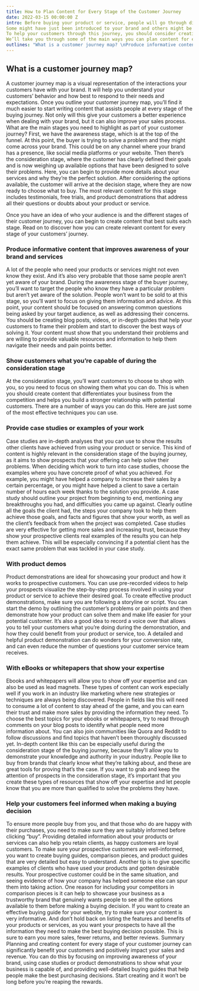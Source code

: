 ```yaml
---
title: How to Plan Content for Every Stage of the Customer Journey
date: 2022-03-15 00:00:00 Z
intro: Before buying your product or service, people will go through different phases in their customer journey.
Some might have just been introduced to your brand and others might be in the final stages of trying to make up their mind about whether or not to buy from you.
To help your customers through this journey, you should consider creating content that they will find helpful at every stage. Doing this will also go a long way toward improving the experience they have with your brand.
We’ll take you through some of the main ways you can plan content for every stage of your customers’ journey and increase your company’s conversion rate as a result. Read on to find out more.
outlines: "What is a customer journey map? \nProduce informative content that improves awareness of your brand and services \nShow customers what you’re capable of during the consideration stage \nProvide case studies or examples of your work \nWith product demos \nWith eBooks or whitepapers that show your expertise \nHelp your customers feel informed when making a buying decision \n"
---
```


## What is a customer journey map?

A customer journey map is a visual representation of the interactions your customers have with your brand. It will help you understand your customers’ behavior and how best to respond to their needs and expectations.
Once you outline your customer journey map, you’ll find it much easier to start writing content that assists people at every stage of the buying journey. Not only will this give your customers a better experience when dealing with your brand, but it can also improve your sales process.
What are the main stages you need to highlight as part of your customer journey? First, we have the awareness stage, which is at the top of the funnel. At this point, the buyer is trying to solve a problem and they might come across your brand. This could be on any channel where your brand has a presence, like social media platforms or your website.
Then there’s the consideration stage, where the customer has clearly defined their goals and is now weighing up available options that have been designed to solve their problems. Here, you can begin to provide more details about your services and why they’re the perfect solution.
After considering the options available, the customer will arrive at the decision stage, where they are now ready to choose what to buy. The most relevant content for this stage includes testimonials, free trials, and product demonstrations that address all their questions or doubts about your product or service.

Once you have an idea of who your audience is and the different stages of their customer journey, you can begin to create content that best suits each stage. Read on to discover how you can create relevant content for every stage of your customers’ journey.

### Produce informative content that improves awareness of your brand and services

A lot of the people who need your products or services might not even know they exist. And it’s also very probable that those same people aren’t yet aware of your brand.
During the awareness stage of the buyer journey, you’ll want to target the people who know they have a particular problem but aren’t yet aware of the solution. People won’t want to be sold to at this stage, so you’ll want to focus on giving them information and advice.
At this point, your content should be focused on answering common questions being asked by your target audience, as well as addressing their concerns. You should be creating blog posts, videos, or in-depth guides that help your customers to frame their problem and start to discover the best ways of solving it.
Your content must show that you understand their problems and are willing to provide valuable resources and information to help them navigate their needs and pain points better.

### Show customers what you’re capable of during the consideration stage

At the consideration stage, you’ll want customers to choose to shop with you, so you need to focus on showing them what you can do. This is when you should create content that differentiates your business from the competition and helps you build a stronger relationship with potential customers.
There are a number of ways you can do this. Here are just some of the most effective techniques you can use.

### Provide case studies or examples of your work

Case studies are in-depth analyses that you can use to show the results other clients have achieved from using your product or service. This kind of content is highly relevant in the consideration stage of the buying journey, as it aims to show prospects that your offering can help solve their problems.
When deciding which work to turn into case studies, choose the examples where you have concrete proof of what you achieved. For example, you might have helped a company to increase their sales by a certain percentage, or you might have helped a client to save a certain number of hours each week thanks to the solution you provide.
A case study should outline your project from beginning to end, mentioning any breakthroughs you had, and difficulties you came up against. Clearly outline all the goals the client had, the steps your company took to help them achieve those goals, and facts and figures that show your worth, as well as the client’s feedback from when the project was completed.
Case studies are very effective for getting more sales and increasing trust, because they show your prospective clients real examples of the results you can help them achieve. This will be especially convincing if a potential client has the exact same problem that was tackled in your case study.

### With product demos

Product demonstrations are ideal for showcasing your product and how it works to prospective customers. You can use pre-recorded videos to help your prospects visualize the step-by-step process involved in using your product or service to achieve their desired goal.
To create effective product demonstrations, make sure you are following a storyline or script. You can start the demo by outlining the customer’s problems or pain points and then demonstrate how your product can solve them and make life easier for your potential customer.
It’s also a good idea to record a voice over that allows you to tell your customers what you’re doing during the demonstration, and how they could benefit from your product or service, too. A detailed and helpful product demonstration can do wonders for your conversion rate, and can even reduce the number of questions your customer service team receives.

### With eBooks or whitepapers that show your expertise

Ebooks and whitepapers will allow you to show off your expertise and can also be used as lead magnets. These types of content can work especially well if you work in an industry like marketing where new strategies or techniques are always being discovered. People in fields like this will need to consume a lot of content to stay ahead of the game, and you can earn their trust and make more sales by providing the information they need.
To choose the best topics for your ebooks or whitepapers, try to read through comments on your blog posts to identify what people need more information about. You can also join communities like Quora and Reddit to follow discussions and find topics that haven’t been thoroughly discussed yet.
In-depth content like this can be especially useful during the consideration stage of the buying journey, because they’ll allow you to demonstrate your knowledge and authority in your industry. People like to buy from brands that clearly know what they’re talking about, and these are great tools for proving that’s the case.
If you want to grab and keep the attention of prospects in the consideration stage, it’s important that you create these types of resources that show off your expertise and let people know that you are more than qualified to solve the problems they have.

### Help your customers feel informed when making a buying decision

To ensure more people buy from you, and that those who do are happy with their purchases, you need to make sure they are suitably informed before clicking “buy”. Providing detailed information about your products or services can also help you retain clients, as happy customers are loyal customers.
To make sure your prospective customers are well-informed, you want to create buying guides, comparison pieces, and product guides that are very detailed but easy to understand. Another tip is to give specific examples of clients who have used your products and gotten desirable results. Your prospective customer could be in the same situation, and seeing evidence of how your company has helped someone else can spur them into taking action.
One reason for including your competitors in comparison pieces is it can help to showcase your business as a trustworthy brand that genuinely wants people to see all the options available to them before making a buying decision.
If you want to create an effective buying guide for your website, try to make sure your content is very informative. And don’t hold back on listing the features and benefits of your products or services, as you want your prospects to have all the information they need to make the best buying decision possible. This is sure to earn you more sales, fewer returns, and better reviews.
Summary
Planning and creating content for every stage of your customer journey can significantly benefit your customers and positively impact your sales and revenue.
You can do this by focusing on improving awareness of your brand, using case studies or product demonstrations to show what your business is capable of, and providing well-detailed buying guides that help people make the best purchasing decisions. Start creating and it won’t be long before you’re reaping the rewards.